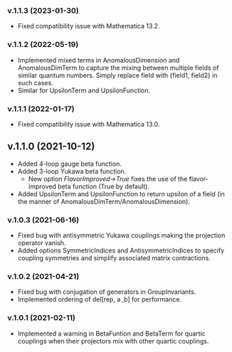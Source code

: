 ### v.1.1.3 (2023-01-30)
- Fixed compatibility issue with Mathematica 13.2.

### v.1.1.2 (2022-05-19)
- Implemented mixed terms in AnomalousDimension and AnomalousDimTerm to capture the mixing between multiple fields of similar quantum numbers. Simply replace field with {field1, field2} in such cases.
- Similar for UpsilonTerm and UpsilonFunction.

### v.1.1.1 (2022-01-17)
- Fixed compatibility issue with Mathematica 13.0.

## v.1.1.0 (2021-10-12)
- Added 4-loop gauge beta function.
- Added 3-loop Yukawa beta function.
	- New option *FlavorImproved->True* fixes the use of the flavor-improved beta function (True by default).   
- Added UpsilonTerm and UpsilonFunction to return upsilon of a field (in the manner of AnomalousDimTerm/AnomalousDimension).

### v.1.0.3 (2021-06-16)
- Fixed bug with antisymmetric Yukawa couplings making the projection operator vanish.
- Added options SymmetricIndices and AntisymmetricIndices to specify coupling symmetries and simplify associated matrix contractions.

### v.1.0.2 (2021-04-21)
- Fixed bug with conjugation of generators in GroupInvariants.
- Implemented ordering of del[rep, a ,b] for performance.

### v.1.0.1 (2021-02-11)
- Implemented a warning in BetaFuntion and BetaTerm for quartic couplings when their projectors mix with other quartic couplings.
